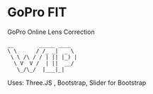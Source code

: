 GoPro FIT
========

GoPro Online Lens Correction 

	__        _____ ____  
	\ \      / /_ _|  _ \ 
	 \ \ /\ / / | || |_) |
	  \ V  V /  | ||  __/ 
	   \_/\_/  |___|_|    
	                      

Uses: Three.JS , Bootstrap, Slider for Bootstrap